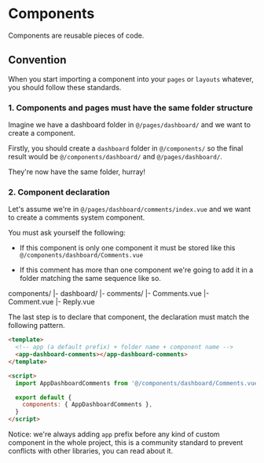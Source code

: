 # Components

Components are reusable pieces of code.

## Convention

When you start importing a component into your `pages` or `layouts` whatever, you should follow these standards.

### 1. Components and pages must have the same folder structure

Imagine we have a dashboard folder in `@/pages/dashboard/` and we want to create a component.

Firstly, you should create a `dashboard` folder in `@/components/` so the final result would be `@/components/dashboard/` and `@/pages/dashboard/`.

They're now have the same folder, hurray!

### 2. Component declaration

Let's assume we're in `@/pages/dashboard/comments/index.vue` and we want to create a comments system component.

You must ask yourself the following:

- If this component is only one component it must be stored like this `@/components/dashboard/Comments.vue`

- If this comment has more than one component we're going to add it in a folder matching the same sequence like so.

<!-- prettier-ignore -->
components/
|- dashboard/
  |- comments/
    |- Comments.vue
    |- Comment.vue
    |- Reply.vue

The last step is to declare that component, the declaration must match the following pattern.

```html
<template>
  <!-- app (a default prefix) + folder name + component name -->
  <app-dashboard-comments></app-dashboard-comments>
</template>

<script>
  import AppDashboardComments from '@/components/dashboard/Comments.vue'

  export default {
    components: { AppDashboardComments },
  }
</script>
```

Notice: we're always adding `app` prefix before any kind of custom component in the whole project, this is a community standard to prevent conflicts with other libraries, you can read about it.
